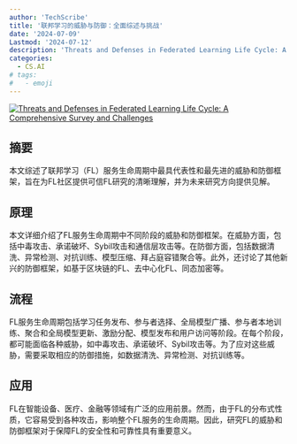 ```yaml
---
author: 'TechScribe'
title: '联邦学习的威胁与防御：全面综述与挑战'
date: '2024-07-09'
Lastmod: '2024-07-12'
description: 'Threats and Defenses in Federated Learning Life Cycle: A Comprehensive Survey and Challenges'
categories:
  - CS.AI
# tags:
#   - emoji
---
```


[![Threats and Defenses in Federated Learning Life Cycle: A Comprehensive Survey and Challenges](https://arxiv-research-1301205113.cos.ap-guangzhou.myqcloud.com/images/2407.06754v2.pdf_0.jpg)](https://arxiv.org/abs/2407.06754v2)

## 摘要

本文综述了联邦学习（FL）服务生命周期中最具代表性和最先进的威胁和防御框架，旨在为FL社区提供可信FL研究的清晰理解，并为未来研究方向提供见解。<!--more-->

## 原理

本文详细介绍了FL服务生命周期中不同阶段的威胁和防御框架。在威胁方面，包括中毒攻击、承诺破坏、Sybil攻击和通信层攻击等。在防御方面，包括数据清洗、异常检测、对抗训练、模型压缩、拜占庭容错聚合等。此外，还讨论了其他新兴的防御框架，如基于区块链的FL、去中心化FL、同态加密等。

## 流程

FL服务生命周期包括学习任务发布、参与者选择、全局模型广播、参与者本地训练、聚合和全局模型更新、激励分配、模型发布和用户访问等阶段。在每个阶段，都可能面临各种威胁，如中毒攻击、承诺破坏、Sybil攻击等。为了应对这些威胁，需要采取相应的防御措施，如数据清洗、异常检测、对抗训练等。

## 应用

FL在智能设备、医疗、金融等领域有广泛的应用前景。然而，由于FL的分布式性质，它容易受到各种攻击，影响整个FL服务的生命周期。因此，研究FL的威胁和防御框架对于保障FL的安全性和可靠性具有重要意义。